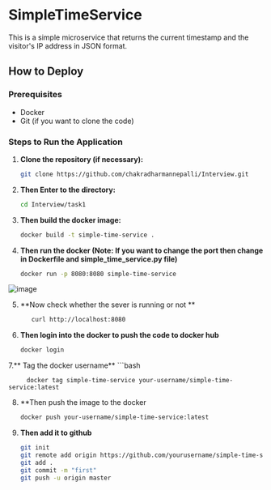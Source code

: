 # SimpleTimeService

This is a simple microservice that returns the current timestamp and the visitor's IP address in JSON format.

## How to Deploy

### Prerequisites
- Docker
- Git (if you want to clone the code)

### Steps to Run the Application

1. **Clone the repository (if necessary):**

   ```bash
   git clone https://github.com/chakradharmannepalli/Interview.git
2. **Then Enter to the directory:**
   ```bash
   cd Interview/task1
3. **Then build the docker image:**
   ```bash
   docker build -t simple-time-service .
4. **Then run the docker (Note: If you want to change the port then change in Dockerfile and simple_time_service.py file)**
   ```bash
   docker run -p 8080:8080 simple-time-service
 ![image](https://github.com/user-attachments/assets/42bced5b-1145-4cab-ada4-8ee0bb031bac)

5. **Now check whether the sever is running or not **
   ```bash
      curl http://localhost:8080
6. **Then login into the docker to push the code to docker hub**
   ```bash
   docker login
7.** Tag the docker username**
    ```bash
    
         docker tag simple-time-service your-username/simple-time-service:latest
8. **Then push the image to the docker
   ```bash
   docker push your-username/simple-time-service:latest
9. **Then add it to github**
   ```bash
   git init
   git remote add origin https://github.com/yourusername/simple-time-service.git
   git add .
   git commit -m "first"
   git push -u origin master
   
